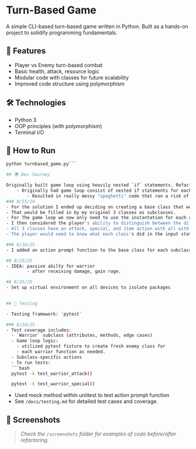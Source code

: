 # Turn-Based Game

A simple CLI-based turn-based game written in Python. Built as a hands-on project to solidify programming fundamentals.

## 🎯 Features

- Player vs Enemy turn-based combat
- Basic health, attack, resource logic
- Modular code with classes for future scalability
- Improved code structure using polymorphism

## 🛠️ Technologies

- Python 3
- OOP principles (with polymorphism)
- Terminal I/O

## 🚀 How to Run

```bash
python turnbased_game.py```

## 📚 Dev Journey

Originally built game loop using heavily nested `if` statements. Refactored using polymorphism to simplify game loop logic.
    - Originally had game loop consist of nested if statements for each of my original classes (Warrior, Rogue, Wizard). 
        - Resulted in really messy "spaghetti" code that ran a risk of adding complications as more features were added
### 8/15/24
- For the solution I ended up deciding on creating a base class that would have an empty set of attributes and functions.
- That would be filled in by my original 3 classes as subclasses.
- For The game loop we now only need to use the instantation for each action.
- I then considered the player's ability to distinguish between the different classes abilities.
- All 3 classes have an attack, special, and item action with all with different damage outputs and resource management. 
- The player would need to know what each class's did in the input statement. 

### 8/16/25        
- I added an action prompt function to the base class for each subclass to inherit with their own print statement of the action choices the player can make.

## 8/25/25
- IDEA: passive abilty for warrior
        - after receiving damage, gain rage.

## 8/25/25
- Set up virtual environment on all devices to isolate packages

      
## 🧪 Testing

- Testing framework: `pytest`

### 8/24/25 
- Test coverage includes:
  - `Warrior` subclass (attributes, methods, edge cases)
  - Game loop logic: 
    - utilized pytest fixture to create fresh enemy class for
    - each warrior function as needed.
  - Subclass-specific actions
  - To run tests:
  ```bash
  pytest -k test_warrior_attack()

  pytest -k test_warrior_special()
  ```
<!-- 8/25/25 -->
- Used mock method within uniitest to test action prompt function
- See `/docs/testing.md` for detailed test cases and coverage.

## 📸 Screenshots

> _Check the `/screenshots` folder for examples of code before/after refactoring._
